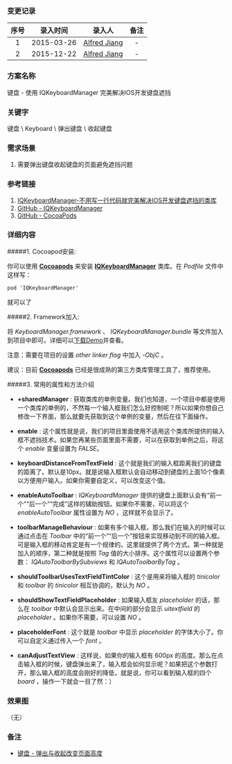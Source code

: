 ### 变更记录

| 序号 | 录入时间 | 录入人 | 备注 |
|:--------:|:--------:|:--------:|:--------:|
| 1 | 2015-03-26 | [Alfred Jiang](https://github.com/viktyz) | - |
| 2 | 2015-12-22 | [Alfred Jiang](https://github.com/viktyz) | - |

### 方案名称

键盘 - 使用 IQKeyboardManager 完美解决IOS开发键盘遮挡

### 关键字

键盘 \ Keyboard \ 弹出键盘 \ 收起键盘

### 需求场景

1. 需要弹出键盘收起键盘的页面避免遮挡问题

### 参考链接

1. [IQKeyboardManager-不用写一行代码就完美解决IOS开发键盘遮挡的类库](http://www.livyfeel.com/iqkeyboardmanager/)
2. [GitHub - IQKeyboardManager](https://github.com/hackiftekhar/IQKeyboardManager)
3. [GitHub - CocoaPods](https://github.com/CocoaPods/CocoaPods)

### 详细内容

#####1. Cocoapod安装:

你可以使用 **[Cocoapods](https://github.com/CocoaPods/CocoaPods)** 来安装 **[IQKeyboardManager](https://github.com/hackiftekhar/IQKeyboardManager)** 类库。在 *Podfile* 文件中这样写：
```objectivec
pod 'IQKeyboardManager'
```
就可以了

#####2. Framework加入:

将 *KeyboardManager.framework* 、 *IQKeyboardManager.bundle* 等文件加入到项目中即可。详细可以[下载Demo](https://github.com/hackiftekhar/IQKeyboardManager)并查看。

注意：需要在项目的设置 *other linker flag* 中加入 *-ObjC* 。

建议：目前 **[Cocoapods](https://github.com/CocoaPods/CocoaPods)** 已经是很成熟的第三方类库管理工具了，推荐使用。

#####3. 常用的属性和方法介绍

* **+sharedManager** : 获取类库的单例变量。我们也知道，一个项目中都是使用一个类库的单例的，不然每一个输入框我们怎么好控制呢？所以如果你想自己修改一下界面，那么就要先获取到这个单例的变量，然后在往下面操作。

* **enable** : 这个属性就是说，我们的项目里面使用不适用这个类库所提供的输入框不遮挡技术。如果您再某些页面里面不需要，可以在获取到单例之后，将这个 *enable* 变量设置为 *FALSE*。

* **keyboardDistanceFromTextField** : 这个就是我们的输入框距离我们的键盘的距离了。默认是10px。就是说输入框默认会自动移动到键盘的上面10个像素以方便用户输入。如果你需要自定义，可以改变这个值。

* **enableAutoToolbar** : *IQKeyboardManager* 提供的键盘上面默认会有“前一个”“后一个”“完成”这样的辅助按钮。如果你不需要，可以将这个 *enableAutoToolbar* 属性设置为 *NO* ，这样就不会显示了。

* **toolbarManageBehaviour** : 如果有多个输入框，那么我们在输入的时候可以通过点击在 *Toolbar* 中的“前一个”“后一个”按钮来实现移动到不同的输入框。可是输入框的移动肯定是有一个规律的。这里就提供了两个方式。第一种就是加入的顺序，第二种就是按照 *Tag* 值的大小排序。这个属性可以设置两个参数： *IQAutoToolbarBySubviews* 和 *IQAutoToolbarByTag* 。

* **shouldToolbarUsesTextFieldTintColor** : 这个是用来将输入框的 *tinicolor* 和 *toolbar* 的 *tinicolor* 相互协调的，默认为 *NO* 。

* **shouldShowTextFieldPlaceholder** : 如果输入框友 *placeholder* 的话，那么在 *toolbar* 中默认会显示出来。在中间的部分会显示 *uitextfield* 的 *placeholder* 。如果你不需要，可以设置 *NO* 。

* **placeholderFont** : 这个就是 *toolbar* 中显示 *placeholder* 的字体大小了。你可以自定义通过传入一个 *font* 。

* **canAdjustTextView** : 这样说，如果你的输入框有 600px 的高度。那么在点击输入框的时候，键盘弹出来了，输入框会如何显示呢？如果把这个参数打开，那么输入框的高度会刚好的降低，就是说，你可以看到输入框的四个 *board* ，操作一下就会一目了然：）

### 效果图
（无）

### 备注

* [键盘 - 弹出与收起改变页面高度](Note_00033_20151222.md)